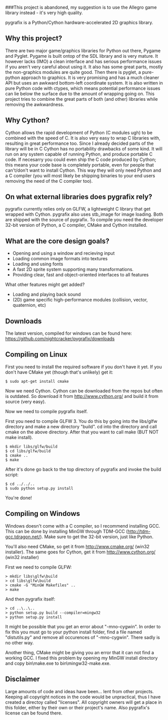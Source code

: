###This project is abandoned, my suggestion is to use the Allegro game library instead - it's very high quality.

pygrafix is a Python/Cython hardware-accelerated 2D graphics library.

Why this project?
-----------------
There are two major game/graphics libraries for Python out there, Pygame
and Pyglet. Pygame is built ontop of the SDL library and is very mature.
It however lacks (IMO) a clean interface and has serious performance issues
if you aren't very careful about using it. It also has some great parts,
mostly the non-graphics modules are quite good. Then there is pyglet, a
pure-python approach to graphics. It is very promising and has a much cleaner
API but uses an awkward bottom-left coordinate system. It is also written
in pure Python code with ctypes, which means potential performance issues
can lie below the surface due to the amount of wrapping going on. This project
tries to combine the great parts of both (and other) libraries while removing
the awkwardness.

Why Cython?
-----------
Cython allows the rapid development of Python (C modules ugh) to be combined
with the speed of C. It is also very easy to wrap C libraries with, resulting
in great performance too. Since I already decided parts of the library will
be in C Cython has no portability drawbacks of some kind. It will run on
any system capable of running Python, and produce portable C code. If necesarry
you could even ship the C code produced by Cython; this means your code base
is completely portable, even for people that can't/don't want to install
Cython. This way they will only need Python and a C compiler (you will most
likely be shipping binaries to your end users removing the need of the C
compiler too).

On what external libraries does pygrafix rely?
----------------------------------------------
pygrafix currently relies only on GLFW, a lightweight C library that get
wrapped with Cython. pygrafix also uses stb_image for image loading. Both
are shipped with the source of pygrafix. To compile you need the developer
32-bit version of Python, a C compiler, CMake and Cython installed.

What are the core design goals?
-------------------------------
 - Opening and using a window and recieving input
 - Loading common image formats into textures
 - Loading and using fonts
 - A fast 2D sprite system supporting many transformations.
 - Providing clear, fast and object-oriented interfaces to all features

What other features might get added?
 - Loading and playing back sound
 - (2D) game specific high-performance modules (collision, vector, quaternion, etc)

Downloads
---------

The latest version, compiled for windows can be found here: https://github.com/nightcracker/pygrafix/downloads

Compiling on Linux
------------------
First you need to install the required software if you don't have it yet. If you
don't have CMake yet (though that's unlikely) get it:

    $ sudo apt-get install cmake

Now we need Cython. Cython can be downloaded from the repos but often is outdated.
So download it from http://www.cython.org/ and build it from source (very easy).

Now we need to compile pygrafix itself.

First you need to compile GLFW 3. You do this by going into the libs/glfw directory
and make a new directory "build". cd into the directory and call cmake on the above
directory. After that you want to call make (BUT NOT make install).

    $ mkdir libs/glfw/build
    $ cd libs/glfw/build
    $ cmake ..
    $ make

After it's done go back to the top directory of pygrafix and invoke the build script:

    $ cd ../../..
    $ sudo python setup.py install

You're done!

Compiling on Windows
--------------------
Windows doesn't come with a C compiler, so I recommend installing GCC. This can be
done by installing MinGW through TDM-GCC (http://tdm-gcc.tdragon.net/). Make sure
to get the 32-bit version, just like Python.

You'll also need CMake, so get it from http://www.cmake.org/ (win32 installer).
The same goes for Cython, get it from http://www.cython.org/ (win32 installer)

First we need to compile GLFW:

    > mkdir libs\glfw\build
    > cd libs\glfw\build
    > cmake -G "MinGW Makefiles" ..
    > make

And then pygrafix itself:

    > cd ..\..\..
    > python setup.py build --compiler=mingw32
    > python setup.py install

It might be possible that you get an error about "-mno-cygwin". In order to fix this
you must go to your python install folder, find a file named "distutils.py" and
remove all occurences of "-mno-cygwin". There sadly is no other way.

Another thing, CMake might be giving you an error that it can not find a working GCC.
I fixed this problem by opening my MinGW install directory and copy bin\make.exe to
bin\mingw32-make.exe.

Disclaimer
----------
Large amounts of code and ideas have been... lent from other projects. Keeping
all copyright notices in the code would be unpractical, thus I have created
a directoy called "licenses". All copyright owners will get a place in this
folder, either by their own or their project's name. Also pygrafix's license can
be found there.
